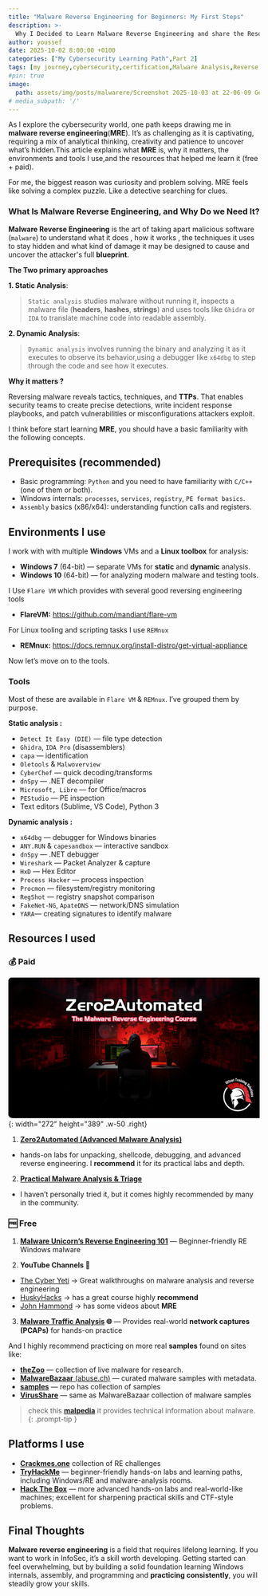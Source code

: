 ```yaml
---
title: "Malware Reverse Engineering for Beginners: My First Steps"
description: >-
  Why I Decided to Learn Malware Reverse Engineering and share the Resources, Environments, and Tools for Static & Dynamic Analysis that I use
author: youssef
date: 2025-10-02 8:00:00 +0100
categories: ["My Cybersecurity Learning Path",Part 2]
tags: [my journey,cybersecurity,certification,Malware Analysis,Reverse Engineering,Tools,tutorials]
#pin: true
image:
  path: assets/img/posts/malwarere/Screenshot 2025-10-03 at 22-06-09 Gemini_Generated_Image_p1hqhnp1hqhnp1hq.png
# media_subpath: '/'
---
```




As I explore the cybersecurity world, one path keeps drawing me in **malware reverse engineering**(**MRE**). It’s as challenging as it is captivating, requiring a mix of analytical thinking, creativity and patience to uncover what’s hidden.This article explains what **MRE** is, why it matters, the environments and tools I use,and the resources that helped me learn it (free + paid).

For me, the biggest reason was curiosity and problem solving. MRE feels like solving a complex puzzle. Like a detective searching for clues.


### **What Is Malware Reverse Engineering, and Why Do we Need It?**

**Malware Reverse Engineering** is the art of taking apart malicious software (`malware`) to understand what it does , how it works , the techniques it uses to stay hidden and what kind of damage it may be designed to cause and uncover the attacker's full **blueprint**.

**The Two primary approaches**

**1. Static Analysis**:
  > `Static analysis` studies malware without running it, inspects a malware file (**headers**, **hashes**, **strings**) and uses tools like `Ghidra` or `IDA` to translate machine code into readable assembly.

**2. Dynamic Analysis**:
  > `Dynamic analysis` involves running the binary and analyzing it as it executes to observe its behavior,using a debugger like `x64dbg` to step through the code and see how it executes.

**Why it matters ?**

Reversing malware reveals tactics, techniques, and **TTPs**. That enables security teams to create precise detections, write incident response playbooks, and patch vulnerabilities or misconfigurations attackers exploit.

I think before start learning **MRE**, you should have a basic familiarity with the following concepts.

## **Prerequisites (recommended)**
- Basic programming: `Python` and you need to have familiarity with `C/C++` (one of them or both).
- Windows internals: `processes`, `services`, `registry`, `PE format basics`.
- `Assembly` basics (x86/x64): understanding function calls and registers.


## **Environments I use**

I work with with multiple **Windows** VMs and a **Linux toolbox** for analysis:

  - **Windows 7** (64-bit) — separate VMs for **static** and **dynamic** analysis.
  - **Windows 10** (64-bit) — for analyzing modern malware and testing tools.

I Use `Flare VM` which provides with several good reversing engineering
tools

 - **FlareVM:** <https://github.com/mandiant/flare-vm>



For Linux tooling and scripting tasks I use `REMnux`

 - **REMnux:** <https://docs.remnux.org/install-distro/get-virtual-appliance>



Now let’s move on to the tools.

### Tools

Most of these are available in `Flare VM` & `REMnux`. I’ve grouped them by purpose.

**Static analysis :**
  - `Detect It Easy (DIE)` — file type detection
  - `Ghidra`, `IDA Pro` (disassemblers)
  - `capa` — identification
  - `Oletools` & `Malwoverview`
  - `CyberChef` — quick decoding/transforms
  - `dnSpy` — .NET decompiler
  - `Microsoft, Libre` — for Office/macros
  - `PEStudio` — PE inspection
  - Text editors (Sublime, VS Code), Python 3


**Dynamic analysis :**
  - `x64dbg` — debugger for Windows binaries
  - `ANY.RUN` & `capesandbox` — interactive sandbox
  -  `dnSpy` — .NET debugger
  - `Wireshark` — Packet Analyzer & capture
  - `HxD` — Hex Editor
  - `Process Hacker` — process inspection
  - `Procmon` — filesystem/registry monitoring 
  - `RegShot` — registry snapshot comparison
  - `FakeNet-NG`, `ApateDNS` — network/DNS simulation
  - `YARA`— creating signatures to identify malware



## **Resources I used**
### **💰 Paid**

![Desktop View](assets/img/posts/malwarere/image.png){: width="272" height="389" .w-50 .right}
1. [**Zero2Automated (Advanced Malware Analysis)**](https://courses.0ffset.net/)
- hands-on labs for unpacking, shellcode, debugging, and advanced reverse engineering. I **recommend** it for its practical labs and depth.


2. [**Practical Malware Analysis & Triage**](https://academy.tcm-sec.com/p/practical-malware-analysis-triage)
- I haven’t personally tried it, but it comes highly recommended by many in the community.

### **🆓 Free**

1. [**Malware Unicorn’s Reverse Engineering 101**](https://malwareunicorn.org/workshops/re101.html) — Beginner-friendly RE Windows malware

2. **YouTube Channels 🎥**  
- [The Cyber Yeti](https://www.youtube.com/@jstrosch) → Great walkthroughs on malware analysis and reverse engineering
- [HuskyHacks](https://www.youtube.com/channel/UCtJgZIyoZ0wIKEzctj_8pZQ) → has a great course highly **recommend**
- [John Hammond](https://www.youtube.com/c/JohnHammond010) → has some videos about **MRE**  

3. **[Malware Traffic Analysis](https://www.malware-traffic-analysis.net/) 🌐** — Provides real-world **network captures (PCAPs)** for hands-on practice  
 

And I highly recommend practicing on more real **samples** found on sites like:
- [**theZoo**](https://github.com/ytisf/theZoo) — collection of live malware for research. 
- [**MalwareBazaar** (abuse.ch)](https://bazaar.abuse.ch/) — curated malware samples with metadata.
- [**samples**](https://github.com/StrikeReady-Inc/samples/tree/main) — repo has collection of samples
- [**VirusShare**](https://virusshare.com/) — same as MalwareBazaar collection of malware samples

> check this [**malpedia**](https://malpedia.caad.fkie.fraunhofer.de/) it provides technical information about malware.
{: .prompt-tip }

## **Platforms I use**
- [**Crackmes.one**](https://crackmes.one/) collection of RE challenges
- [**TryHackMe**](https://tryhackme.com/) — beginner-friendly hands-on labs and learning paths, including Windows/RE and malware-analysis rooms.
- [**Hack The Box**](https://www.hackthebox.com/) — more advanced hands-on labs and real-world-like machines; excellent for sharpening practical skills and CTF-style problems.  

## **Final Thoughts**

**Malware reverse engineering** is a field that requires lifelong learning. If you want to work in InfoSec, it’s a skill worth developing. Getting started can feel overwhelming, but by building a solid foundation learning Windows internals, assembly, and programming and **practicing consistently**, you will steadily grow your skills.












